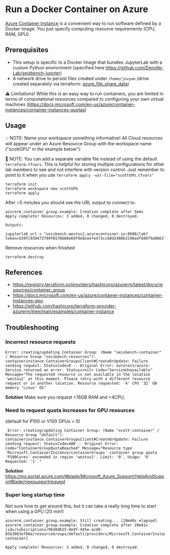 # Run a Docker Container on Azure

[Azure Container Instance](https://azure.microsoft.com/en-us/services/container-instances/#overview) is a convenient way to run software defined by a Docker Image. You just specify computing resource requirements (CPU, RAM, GPU).

## Prerequisites
* This setup is specific to a Docker Image that bundles JupyterLab with a custom Python environment (specified here https://github.com/Denolle-Lab/seisbench-jupyter)
* A network drive to persist files created under `/home/jovyan` (drive created separately via terraform: [azure_file_share_data](../azure_file_share_data))

⚠️ Limitations! While this is an easy way to run containers, you are limited in terms of computational resources compared to configuring your own virtual machines (https://docs.microsoft.com/en-us/azure/container-instances/container-instances-quotas)

## Usage

💡 NOTE: Name your workspace something informative! All Cloud resources will appear under an Azure Resource Group with the workspace name ("scottGPU" in the example below"):

👀 NOTE: You can add a separate variable file instead of using the default `terraform.tfvars`. This is helpful for storing multiple configurations for other lab members to see and not interfere with version control. Just remember to point to it when you use `terraform apply -var-file="scottGPU.tfvars"`

```
terraform init
terraform workspace new scottGPU
terraform apply
```

After ~5 minutes you should see the URL output to connect to:
```
azurerm_container_group.example: Creation complete after 5m4s
Apply complete! Resources: 3 added, 0 changed, 0 destroyed.

Outputs:

jupyterlab_url = "seisbench.westus2.azurecontainer.io:8888/lab?token=539fc939473799f6570b68e69f9e82eefe473cc60d2408b3196adf609f9a0661"
```

Remove resources when finished
```
terraform destroy
```


## References

* https://registry.terraform.io/providers/hashicorp/azurerm/latest/docs/resources/container_group
* https://docs.microsoft.com/en-us/azure/container-instances/container-instances-gpu
* https://github.com/hashicorp/terraform-provider-azurerm/tree/main/examples/container-instance


## Troubleshooting


### Incorrect resource requests
```
Error: creating/updating Container Group: (Name "seisbench-container" / Resource Group "seisbench-resources"): containerinstance.ContainerGroupsClient#CreateOrUpdate: Failure sending request: StatusCode=0 -- Original Error: autorest/azure: Service returned an error. Status=<nil> Code="ServiceUnavailable" Message="The requested resource is not available in the location 'westus2' at this moment. Please retry with a different resource request or in another location. Resource requested: '4' CPU '32' GB memory 'Linux' OS"
```

**Solution**
Make sure you request <16GB RAM and <4CPU,

### Need to request quota increases for GPU resources

(default for P100 or V100 GPUs = 0)
```
 Error: creating/updating Container Group: (Name "scott-container" / Resource Group "default"): containerinstance.ContainerGroupsClient#CreateOrUpdate: Failure sending request: StatusCode=400 -- Original Error: Code="ContainerGroupQuotaReached" Message="Resource type 'Microsoft.ContainerInstance/containerGroups' container group quota 'P100Cores' exceeded in region 'westus2'. Limit: '0', Usage: '0' Requested: '1'."
```

**Solution**
https://ms.portal.azure.com/#blade/Microsoft_Azure_Support/HelpAndSupportBlade/newsupportrequest

### Super long startup time

Not sure how to get around this, but it can take a really long time to start when using a GPU (20 min!)
```
azurerm_container_group.example: Still creating... [20m40s elapsed]
azurerm_container_group.example: Creation complete after 20m41s [id=/subscriptions/9630d625-8e9f-445e-acd8-85b3083e766e/resourceGroups/default/providers/Microsoft.ContainerInstance/containerGroups/scott-container]

Apply complete! Resources: 3 added, 0 changed, 0 destroyed.
```

